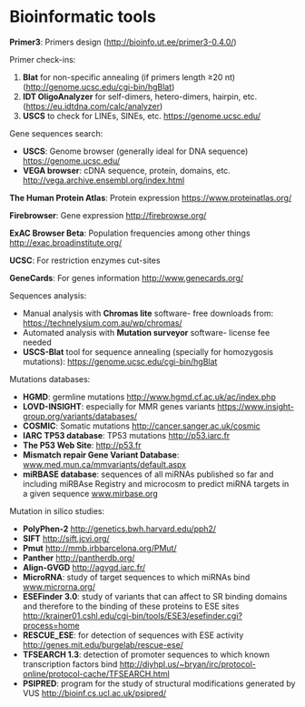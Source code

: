 # Bioinformatic tools


**Primer3**: Primers design (http://bioinfo.ut.ee/primer3-0.4.0/)

Primer check-ins: 
1.	**Blat** for non-specific annealing (if primers length ≥20 nt) (http://genome.ucsc.edu/cgi-bin/hgBlat)
2.	**IDT OligoAnalyzer** for self-dimers, hetero-dimers, hairpin, etc. (https://eu.idtdna.com/calc/analyzer)
3.	**USCS** to check for LINEs, SINEs, etc. https://genome.ucsc.edu/

Gene sequences search:   
 - **USCS**: Genome browser (generally ideal for DNA sequence) https://genome.ucsc.edu/   
 - **VEGA browser**: cDNA sequence, protein, domains, etc. http://vega.archive.ensembl.org/index.html

**The Human Protein Atlas**: Protein expression https://www.proteinatlas.org/   

**Firebrowser**: Gene expression http://firebrowse.org/   

**ExAC Browser Beta**: Population frequencies among other things http://exac.broadinstitute.org/   

**UCSC**: For restriction enzymes cut-sites

**GeneCards**: For genes information http://www.genecards.org/

Sequences analysis:
-	Manual analysis with **Chromas lite** software- free downloads from: https://technelysium.com.au/wp/chromas/
-	Automated analysis with **Mutation surveyor** software- license fee needed
-	**USCS-Blat** tool for sequence annealing (specially for homozygosis mutations): https://genome.ucsc.edu/cgi-bin/hgBlat

Mutations databases:
-	**HGMD**: germline mutations  http://www.hgmd.cf.ac.uk/ac/index.php
-	**LOVD-INSIGHT**: especially for MMR genes variants https://www.insight-group.org/variants/databases/
-	**COSMIC**: Somatic mutations http://cancer.sanger.ac.uk/cosmic
-	**IARC TP53 database**: TP53 mutations http://p53.iarc.fr
-	**The P53 Web Site**: http://p53.fr
-	**Mismatch repair Gene Variant Database**: www.med.mun.ca/mmvariants/default.aspx
-	**miRBASE database**: sequences  of all miRNAs published so far and including miRBAse Registry and microcosm to predict miRNA targets in a given sequence www.mirbase.org

Mutation in silico studies:

-	**PolyPhen-2** http://genetics.bwh.harvard.edu/pph2/
-	**SIFT** http://sift.jcvi.org/
-	**Pmut** http://mmb.irbbarcelona.org/PMut/
-	**Panther** http://pantherdb.org/
-	**Align-GVGD** http://agvgd.iarc.fr/
-	**MicroRNA**: study of target sequences to which miRNAs bind www.microrna.org/
-	**ESEFinder 3.0**: study of variants that can affect to SR binding domains and therefore to the binding of these proteins to ESE sites http://krainer01.cshl.edu/cgi-bin/tools/ESE3/esefinder.cgi?process=home
-	**RESCUE_ESE**: for detection of sequences with ESE activity http://genes.mit.edu/burgelab/rescue-ese/
-	**TFSEARCH 1.3**: detection of promoter sequences to which known transcription factors bind http://diyhpl.us/~bryan/irc/protocol-online/protocol-cache/TFSEARCH.html
-	**PSIPRED**: program for the study of structural modifications generated by VUS http://bioinf.cs.ucl.ac.uk/psipred/
